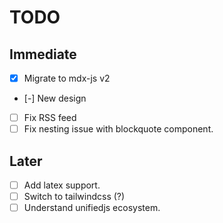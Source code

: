# TODO

## Immediate
- [x] Migrate to mdx-js v2
- [-] New design
- [ ] Fix RSS feed
- [ ] Fix nesting issue with blockquote component.

## Later
- [ ] Add latex support.
- [ ] Switch to tailwindcss (?)
- [ ] Understand unifiedjs ecosystem.
